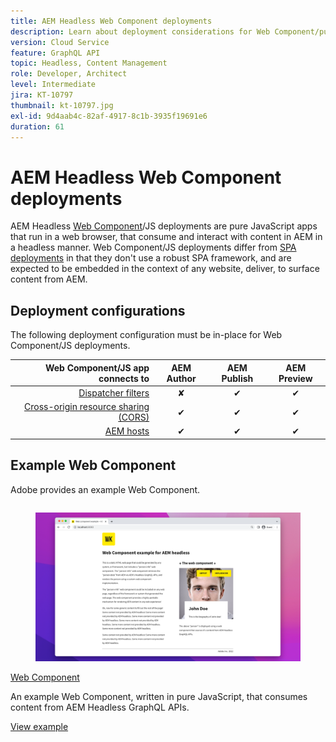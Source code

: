 ```yaml
---
title: AEM Headless Web Component deployments
description: Learn about deployment considerations for Web Component/pure JS-based AEM Headless deployments.
version: Cloud Service
feature: GraphQL API
topic: Headless, Content Management
role: Developer, Architect
level: Intermediate
jira: KT-10797
thumbnail: kt-10797.jpg
exl-id: 9d4aab4c-82af-4917-8c1b-3935f19691e6
duration: 61
---
```

# AEM Headless Web Component deployments

AEM Headless [Web Component](https://developer.mozilla.org/en-US/docs/Web/Web_Components)/JS deployments are pure JavaScript apps that run in a web browser, that consume and interact with content in AEM in a headless manner. Web Component/JS deployments differ from [SPA deployments](./spa.md) in that they don't use a robust SPA framework, and are expected to be embedded in the context of any website, deliver, to surface content from AEM.


## Deployment configurations

The following deployment configuration must be in-place for Web Component/JS deployments.

| Web Component/JS app connects to              | AEM Author | AEM Publish | AEM Preview |
|---------------------------------------------------:|:----------:|:-----------:|:-----------:|
| [Dispatcher filters](./configurations/dispatcher-filters.md)      | &#10008;   | &#10004;    | &#10004;    |
| [Cross-origin resource sharing (CORS)](./configurations/cors.md)  | &#10004;   | &#10004;    | &#10004;    |
| [AEM hosts](./configurations/aem-hosts.md)                         | &#10004;   | &#10004;    | &#10004;    |

## Example Web Component

Adobe provides an example Web Component.

<div class="columns is-multiline">
    <!-- Web Component -->
    <div class="column is-half-tablet is-half-desktop is-one-third-widescreen" aria-label="Web Component" tabindex="0">
       <div class="card">
           <div class="card-image">
               <figure class="image is-16by9">
                   <a href="../example-apps/web-component.md" title="Web Component" tabindex="-1">
                       <img class="is-bordered-r-small" src="../example-apps/assets/web-component/web-component-card.png" alt="Web Component">
                   </a>
               </figure>
           </div>
           <div class="card-content is-padded-small">
               <div class="content">
                   <p class="headline is-size-6 has-text-weight-bold"><a href="../example-apps/web-component.md" title="Web Component">Web Component</a></p>
                   <p class="is-size-6">An example Web Component, written in pure JavaScript, that consumes content from AEM Headless GraphQL APIs.</p>
                   <a href="../example-apps/web-component.md" class="spectrum-Button spectrum-Button--outline spectrum-Button--primary spectrum-Button--sizeM">
                       <span class="spectrum-Button-label has-no-wrap has-text-weight-bold">View example</span>
                   </a>
               </div>
           </div>
       </div>
    </div>
</div>
